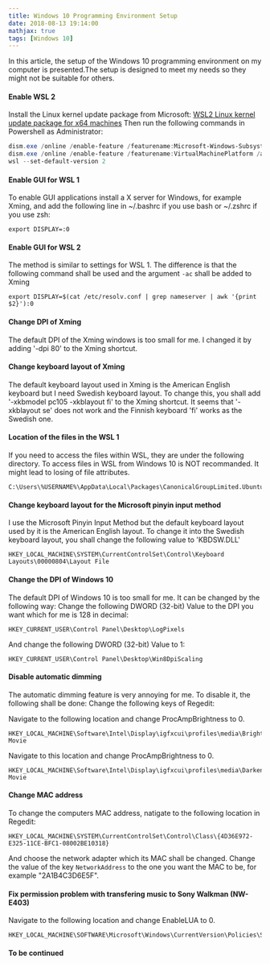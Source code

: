 ```yaml
---
title: Windows 10 Programming Environment Setup
date: 2018-08-13 19:14:00
mathjax: true
tags: [Windows 10]
---
```


In this article, the setup of the Windows 10 programming environment on my computer is presented.The setup is designed to meet my needs so they might not be suitable for others. 

<!-- more -->

#### Enable WSL 2
Install the Linux kernel update package from Microsoft: [WSL2 Linux kernel update package for x64 machines](https://wslstorestorage.blob.core.windows.net/wslblob/wsl_update_x64.msi)
Then run the following commands in Powershell as Administrator:
````powershell
dism.exe /online /enable-feature /featurename:Microsoft-Windows-Subsystem-Linux /all /norestart
dism.exe /online /enable-feature /featurename:VirtualMachinePlatform /all /norestart
wsl --set-default-version 2
````


#### Enable GUI for WSL 1
To enable GUI applications install a X server for Windows, for example Xming, and add the following line in ~/.bashrc if you use bash or ~/.zshrc if you use zsh:
```shell
export DISPLAY=:0
```


#### Enable GUI for WSL 2
The method is similar to settings for WSL 1. The difference is that the following command shall be used and the argument `-ac` shall be added to Xming
```shell
export DISPLAY=$(cat /etc/resolv.conf | grep nameserver | awk '{print $2}'):0
```


#### Change DPI of Xming
The default DPI of the Xming windows is too small for me. I changed it by adding '-dpi 80' to the Xming shortcut.

#### Change keyboard layout of Xming
The default keyboard layout used in Xming is the American English keyboard but I need Swedish keyboard layout. To change this, you shall add '-xkbmodel pc105 -xkblayout fi' to the Xming shortcut. It seems that '-xkblayout se' does not work and the Finnish keyboard 'fi' works as the Swedish one. 

#### Location of the files in the WSL 1
If you need to access the files within WSL, they are under the following directory. To access files in WSL from Windows 10 is NOT recommanded. It might lead to losing of file attributes.
```
C:\Users\%USERNAME%\AppData\Local\Packages\CanonicalGroupLimited.UbuntuonWindows_79rhkp1fndgsc\LocalState\rootfs\
```


#### Change keyboard layout for the Microsoft pinyin input method
I use the Microsoft Pinyin Input Method but the default keyboard layout used by it is the American English layout. To change it into the Swedish keyboard layout, you shall change the following value to 'KBDSW.DLL'
```
HKEY_LOCAL_MACHINE\SYSTEM\CurrentControlSet\Control\Keyboard Layouts\00000804\Layout File
```


#### Change the DPI of Windows 10
The default DPI of Windows 10 is too small for me. It can be changed by the following way: Change the following DWORD (32-bit) Value to the DPI you want which for me is 128 in decimal:
```
HKEY_CURRENT_USER\Control Panel\Desktop\LogPixels
```

And change the following DWORD (32-bit) Value to 1:
```
HKEY_CURRENT_USER\Control Panel\Desktop\Win8DpiScaling
```


#### Disable automatic dimming
The automatic dimming feature is very annoying for me. To disable it, the following shall be done:
Change the following keys of Regedit:

Navigate to the following location and change ProcAmpBrightness to 0.
```
HKEY_LOCAL_MACHINE\Software\Intel\Display\igfxcui\profiles\media\Brighten Movie
```

Navigate to this location and change ProcAmpBrightness to 0.
```
HKEY_LOCAL_MACHINE\Software\Intel\Display\igfxcui\profiles\media\Darken Movie
```


#### Change MAC address
To change the computers MAC address, natigate to the following location in Regedit: 
```
HKEY_LOCAL_MACHINE\SYSTEM\CurrentControlSet\Control\Class\{4D36E972-E325-11CE-BFC1-08002BE10318}
```
And choose the network adapter which its MAC shall be changed. Change the value of the key `NetworkAddress` to the one you want the MAC to be, for example "2A1B4C3D6E5F".


#### Fix permission problem with transfering music to Sony Walkman (NW-E403)
Navigate to the following location and change EnableLUA to 0. 
```
HKEY_LOCAL_MACHINE\SOFTWARE\Microsoft\Windows\CurrentVersion\Policies\System
```



#### To be continued
